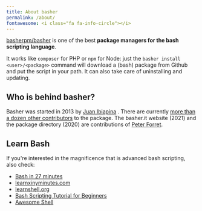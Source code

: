 ```yaml
---
title: About basher
permalink: /about/
fontawesome: <i class="fa fa-info-circle"></i>
---
```



[basherpm/basher](https://github.com/basherpm/basher) is one of the best **package managers for the bash scripting language**.

It works like `composer` for PHP or `npm` for Node: just the `basher install <user>/<package>` command will download a (bash) package from Github and put the script in your path. It can also take care of uninstalling and updating.

## Who is behind basher?

Basher was started in 2013 by [Juan Ibiapina](https://github.com/juanibiapina) . There are currently [more than a dozen other contributors](https://github.com/basherpm/basher/graphs/contributors) to the package. The basher.it website (2021) and the package directory (2020) are contributions of [Peter Forret](https://github.com/pforret).


## Learn Bash

If you're interested in the magnificence that is advanced bash scripting, also check:

* [Bash in 27 minutes](https://github.com/pforret/LearnBashQuickly)
* [learnxinyminutes.com](https://learnxinyminutes.com/docs/bash/)
* [learnshell.org](https://www.learnshell.org/)
* [Bash Scripting Tutorial for Beginners](https://linuxconfig.org/bash-scripting-tutorial-for-beginners)
* [Awesome Shell](https://github.com/alebcay/awesome-shell)